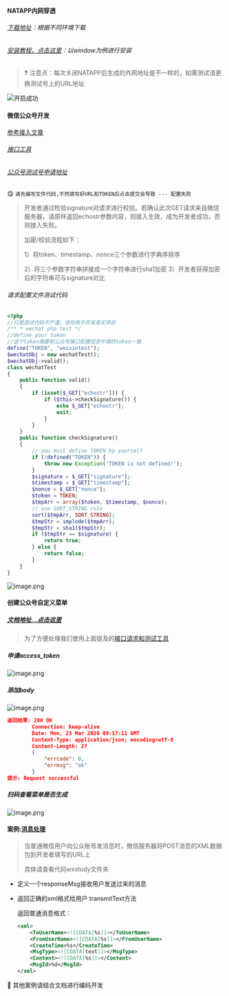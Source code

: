 #### NATAPP内网穿透

###### [下载地址](https://natapp.cn/#download)：根据不同环境下载

###### [安装教程，点击这里](https://natapp.cn/article/natapp_newbie)：以window为例进行安装

> :question: 注意点：每次关闭NATAPP后生成的外网地址是不一样的，如需测试请更换测试号上的URL地址

![开启成功](https://i.loli.net/2020/03/23/o7DN6ye3FcV1w5Q.png)

#### 微信公众号开发

[参考接入文章](https://www.jianshu.com/nb/8725155)

###### [接口工具](https://mp.weixin.qq.com/debug/cgi-bin/apiinfo?t=index)

###### [公众号测试号申请地址](https://mp.weixin.qq.com/debug/cgi-bin/sandboxinfo?action=showinfo&t=sandbox/index)

:yum: `请先编写文件代码,不然填写好URL和TOKEN后点击提交会导致 --- 配置失败`

> 开发者通过检验signature对请求进行校验。若确认此次GET请求来自微信服务器，请原样返回echostr参数内容，则接入生效，成为开发者成功，否则接入失败。
>
> 加密/校验流程如下：
>
> 1）将token、timestamp、nonce三个参数进行字典序排序
>
>  2）将三个参数字符串拼接成一个字符串进行sha1加密 3）开发者获得加密后的字符串可与signature对比

###### 请求配置文件测试代码

```php
<?php
//只是测试代码不严谨，请勿用于开发真实项目
/** * wechat php test */
//define your token
//这个token需要和公众号接口配置信息中填的token一致
define("TOKEN", "weixintest");
$wechatObj = new wechatTest();
$wechatObj->valid();
class wechatTest
{
    public function valid()
    {
        if (isset($_GET["echostr"])) {
            if ($this->checkSignature()) {
                echo $_GET["echostr"];
                exit;
            }
        }
    }
    public function checkSignature()
    {
        // you must define TOKEN by yourself
        if (!defined("TOKEN")) {
            throw new Exception('TOKEN is not defined!');
        }
        $signature = $_GET["signature"];
        $timestamp = $_GET["timestamp"];
        $nonce = $_GET["nonce"];
        $token = TOKEN;
        $tmpArr = array($token, $timestamp, $nonce);
        // use SORT_STRING rule
        sort($tmpArr, SORT_STRING);
        $tmpStr = implode($tmpArr);
        $tmpStr = sha1($tmpStr);
        if ($tmpStr == $signature) {
            return true;
        } else {
            return false;
        }
    }
}
```

![image.png](https://i.loli.net/2020/03/23/xsI6nb3lwYFDLuU.png)

#### 创建公众号自定义菜单

##### [文档地址...点击这里](https://developers.weixin.qq.com/doc/offiaccount/Custom_Menus/Creating_Custom-Defined_Menu.html)

> 为了方便处理我们使用上面提及的[接口请求和测试工具](https://mp.weixin.qq.com/debug/cgi-bin/apiinfo?t=index)

##### 申请access_token

![image.png](https://i.loli.net/2020/03/23/4AbZ3DtQqI86nhs.png)

##### 添加body

![image.png](https://i.loli.net/2020/03/23/CZc71p4WiHNDb2O.png)

```json
返回结果: 200 OK
        Connection: keep-alive
		Date: Mon, 23 Mar 2020 09:17:11 GMT
        Content-Type: application/json; encoding=utf-8
        Content-Length: 27
        {
            "errcode": 0, 
            "errmsg": "ok"
        }
提示: Request successful
```

##### 扫码查看菜单是否生成

![image.png](https://i.loli.net/2020/03/23/XRlnGJcexI5VAEC.png)

#### 案例:[消息处理](https://developers.weixin.qq.com/doc/offiaccount/Message_Management/Receiving_standard_messages.html)

> 当普通微信用户向公众账号发消息时，微信服务器将POST消息的XML数据包到开发者填写的URL上
>
> 具体请查看代码wxstudy文件夹

- 定义一个responseMsg接收用户发送过来的消息

- 返回正确的xml格式给用户 transmitText方法

  返回普通消息格式：

  ```xml
  <xml>
      <ToUserName><![CDATA[%s]]></ToUserName>
      <FromUserName><![CDATA[%s]]></FromUserName>
      <CreateTime>%s</CreateTime>
      <MsgType><![CDATA[text]]></MsgType>
      <Content><![CDATA[%s]]></Content>
      <MsgId>%d</MsgId>
  </xml>
  ```

:jack_o_lantern: 其他案例请结合文档进行编码开发